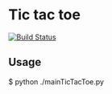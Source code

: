 # Tic tac toe

[![Build Status](https://travis-ci.org/jpalwal/Tic-Tac-Toe.svg?branch=master)](https://travis-ci.org/jpalwal/Tic-Tac-Toe)

## Usage
$ python ./mainTicTacToe.py

